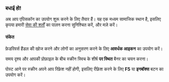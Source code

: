 ### बधाई हो!
अब आप एपिसकॉन का उपयोग शुरू करने के लिए तैयार हैं। यह एक मध्यम सामाजिक स्थान है, इसलिए कृपया हमारी [सेवा की शर्तों](/terms) का पालन करना सुनिश्चित करें, और मज़े करें।

#### संकेत
फ़ेडरिवर्स हैंडल की खोज करने और लोगों का अनुसरण करने के लिए **आवर्धक आइकन** का उपयोग करें।

समय दृश्य और आपकी प्रोफ़ाइल के बीच स्क्रीन स्विच के शीर्ष **पर स्थित** बैनर का चयन करना।

पोस्ट आने पर स्क्रीन अपने आप रिफ्रेश नहीं होगी, इसलिए रीफ्रेश करने के लिए **F5** या **इनबॉक्स** बटन का उपयोग करें।
